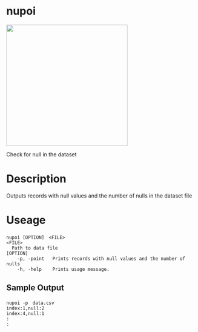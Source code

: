 # nupoi
<img src="https://user-images.githubusercontent.com/90143019/165062158-0bee35a4-c7b8-4797-8568-5b3570137c4f.png" width="320px">

Check for null in the dataset

# Description
Outputs records with null values and the number of nulls in the dataset file

# Useage
```
nupoi [OPTION]　<FILE>
<FILE>
  Path to data file
[OPTION]
    -p, -point   Prints records with null values and the number of nulls
    -h, -help    Prints usage message.
```
## Sample Output
```
nupoi -p　data.csv
index:1,null:2
index:4,null:1
:
:
```

